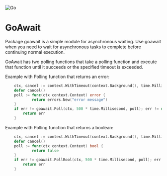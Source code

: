 ![Go](https://github.com/massahud/goawait/workflows/Go/badge.svg)

GoAwait
=======

Package goawait is a simple module for asynchronous waiting. Use goawait when
you need to wait for asynchronous tasks to complete before continuing normal
execution.

GoAwait has two polling functions that take a polling function and execute
that function until it succeeds or the specified timeout is exceeded.

Example with Polling function that returns an error:

```go
	ctx, cancel := context.WithTimeout(context.Background(), time.Millisecond)
	defer cancel()
	poll := func(ctx context.Context) error {
			return errors.New("error message")
	}
	if err != goawait.Poll(ctx, 500 * time.Millisecond, poll); err != nil {
		return err
	}
```

Example with Polling function that returns a boolean:

```go
	ctx, cancel := context.WithTimeout(context.Background(), time.Millisecond)
	defer cancel()
	poll := func(ctx context.Context) bool {
			return false
	}
	if err != goawait.PollBool(ctx, 500 * time.Millisecond, poll); err != nil {
		return err
	}
```